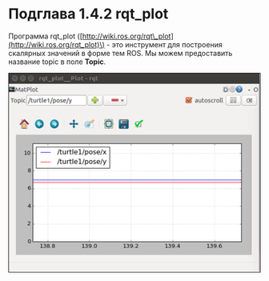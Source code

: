 # Подглава 1.4.2 rqt\_plot

Программа rqt\_plot \([http://wiki.ros.org/rqt\_plot](http://wiki.ros.org/rqt_plot)\) - это инструмент для построения скалярных значений в форме тем ROS. Мы можем предоставить название topic в поле **Topic**.

![&#x420;&#x438;&#x441;&#x443;&#x43D;&#x43E;&#x43A; 11: rqt\_plot](../../.gitbook/assets/image%20%2810%29.png)


